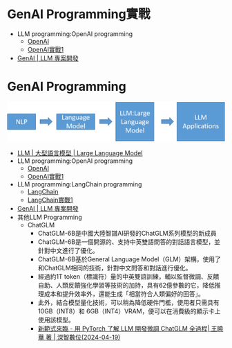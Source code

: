 # GenAI Programming實戰
- LLM programming:OpenAI programming
  - [OpenAI](OpenAI.md)
  - [OpenAI實戰1](OpenAI_lab1.md) 
- [GenAI | LLM 專案開發](DragonGPT.md)

# GenAI Programming
![LLM.png](../pics/LLM.png)

- [LLM | 大型語言模型 | Large Language Model](../LLM.md)
- LLM programming:OpenAI programming
  - [OpenAI](OpenAI.md)
  - [OpenAI實戰1](OpenAI_lab1.md) 
- LLM programming:LangChain programming
  - [LangChain](LangChain.md)
  - [LangChain實戰1](LangChain_labs.md)
- [GenAI | LLM 專案開發](AI_Project.md)
- 其他LLM Programming 
  - ChatGLM
    - ChatGLM-6B是中國大陸智譜AI研發的ChatGLM系列模型的新成員
    - ChatGLM-6B是一個開源的、支持中英雙語問答的對話語言模型，並針對中文進行了優化。
    - ChatGLM-6B基於General Language Model（GLM）架構，使用了和ChatGLM相同的技術，針對中文問答和對話進行優化。
    - 經過約1T token（標識符）量的中英雙語訓練，輔以監督微調、反饋自助、人類反饋強化學習等技術的加持，具有62億參數的它，降低推理成本和提升效率外，還能生成「相當符合人類偏好的回答」。
    - 此外，結合模型量化技術，可以稍為降低硬件門檻，使用者只需具有10GB（INT8）和 6GB（INT4）VRAM，便可以在消費級的顯示卡上使用該模型。
    - [新範式來臨 - 用 PyTorch 了解 LLM 開發微調 ChatGLM 全過程| 王曉華 著 | 深智數位(2024-04-19)](https://www.tenlong.com.tw/products/9786267383513?list_name=r-zh_tw)







